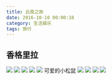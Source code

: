 ```yaml
---
title: 云南之旅
date: 2016-10-10 00:00:18
category: 生活娱乐
tags: 旅行
---
```

## 香格里拉

![](/resource/yunnan/IMG_9334.JPG) 
![](/resource/yunnan/IMG_9428.JPG) 
![](/resource/yunnan/IMG_9444.JPG) 
![](/resource/yunnan/IMG_9472.JPG) 
![](/resource/yunnan/IMG_9540.JPG) 
可爱的小松鼠
![](/resource/yunnan/IMG_9618.JPG) 
![](/resource/yunnan/IMG_9625.JPG) 
![](/resource/yunnan/IMG_9686.JPG) 
![](/resource/yunnan/IMG_9729.JPG) 
